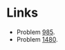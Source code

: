 # Links

* Problem [985](https://leetcode.com/problems/sum-of-even-numbers-after-queries/).
* Problem [1480](https://leetcode.com/problems/running-sum-of-1d-array/).